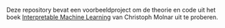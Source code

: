Deze repository bevat een voorbeeldproject om de theorie en code uit het boek [Interpretable Machine Learning](https://christophm.github.io/interpretable-ml-book/) van Christoph Molnar uit te proberen.
